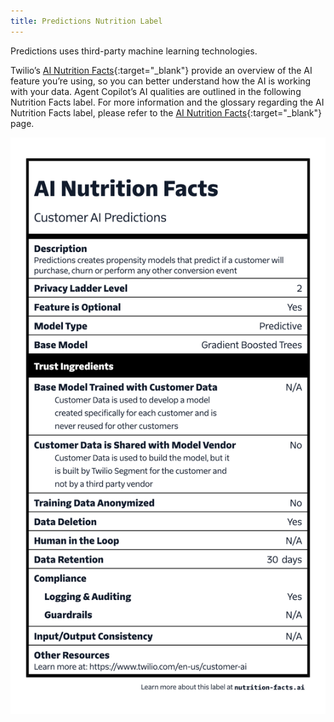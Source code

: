 ```yaml
---
title: Predictions Nutrition Label
---
```

Predictions uses third-party machine learning technologies.

Twilio’s [AI Nutrition Facts](https://nutrition-facts.ai/){:target="_blank"} provide an overview of the AI feature you’re using, so you can better understand how the AI is working with your data. Agent Copilot’s AI qualities are outlined in the following Nutrition Facts label. For more information and the glossary regarding the AI Nutrition Facts label, please refer to the [AI Nutrition Facts](https://nutrition-facts.ai/){:target="_blank"} page.

![Predictions Nutrition Label](<../../../images/label-customer-ai-predictions .png>)